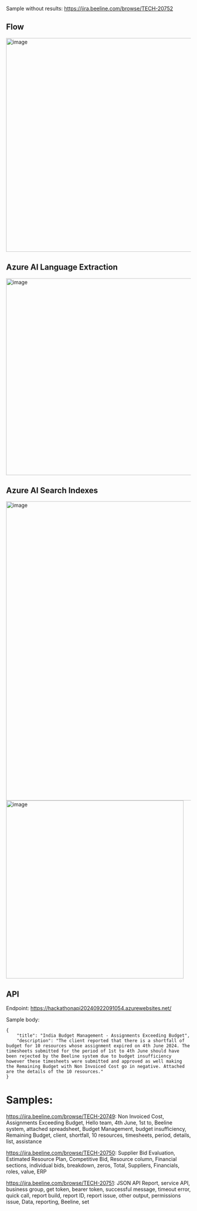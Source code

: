 Sample without results: https://jira.beeline.com/browse/TECH-20752

## Flow

<img width="581" alt="image" src="https://github.com/user-attachments/assets/85340a23-1c93-4ddb-9844-d4e58f54a716">

## Azure AI Language Extraction
<img width="535" alt="image" src="https://github.com/user-attachments/assets/6572f2cf-3c61-4468-96a1-79380c3a742c">

## Azure AI Search Indexes
<img width="813" alt="image" src="https://github.com/user-attachments/assets/cd38a6fb-38b0-43e5-8a71-d2e5314d6f6f">

<img width="484" alt="image" src="https://github.com/user-attachments/assets/903ea8b9-b18b-40f3-8503-c69a055c4780">

## API 
Endpoint: https://hackathonapi20240922091054.azurewebsites.net/

Sample body:
```
{
    "title": "India Budget Management - Assignments Exceeding Budget",
    "description": "The client reported that there is a shortfall of budget for 10 resources whose assignment expired on 4th June 2024. The timesheets submitted for the period of 1st to 4th June should have been rejected by the Beeline system due to budget insufficiency however these timesheets were submitted and approved as well making the Remaining Budget with Non Invoiced Cost go in negative. Attached are the details of the 10 resources."
}
```




# Samples:

https://jira.beeline.com/browse/TECH-20749: Non Invoiced Cost, Assignments Exceeding Budget, Hello team, 4th June, 1st to, Beeline system, attached spreadsheet, Budget Management, budget insufficiency, Remaining Budget, client, shortfall, 10 resources, timesheets, period, details, list, assistance

https://jira.beeline.com/browse/TECH-20750: Supplier Bid Evaluation, Estimated Resource Plan, Competitive Bid, Resource column, Financial sections, individual bids, breakdown, zeros, Total, Suppliers, Financials, roles, value, ERP

https://jira.beeline.com/browse/TECH-20751: JSON API Report, service API, business group, get token, bearer token, successful message, timeout error, quick call, report build, report ID, report issue, other output, permissions issue, Data, reporting, Beeline, set
